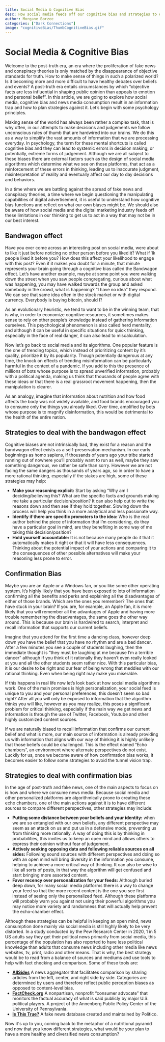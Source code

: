 ```yaml
---
title: Social Media & Cognitive Bias
desc: How social media feeds off our cognitive bias and strategies to deal with it
author: Morgane Borzee
categories: ["Dark Connections"]
image: "cognitiveBias/ThumbCognitiveBias.gif"
---
```


# Social Media & Cognitive Bias

Welcome to the post-truth era, an era where the proliferation of fake news and conspiracy theories is only matched by the disappearance of objective standards for truth. How to make sense of things in such a polarized world? Is it becoming more and more difficult to have healthy debates over beliefs and events? A post-truth era entails circumstances by which “objective facts are less influential in shaping public opinion than appeals to emotion and personal belief”. In this article, we are going to explore how social media, cognitive bias and news media consumption result in an information trap and how to plan strategies against it. Let’s begin with some psychology principles.

Making sense of the world has always been rather a complex task, that is why often, in our attempts to make decisions and judgements we follow unconscious rules of thumb that are hardwired into our brains. We do this as a way to simplify the vast amounts of information that we are processing everyday. In psychology, the term for these mental shortcuts is called cognitive bias and they can lead to systemic errors in decision making, or potentially, extreme forms of judgement. Although we are all subject to these biases there are external factors such as the design of social media algorithms which determine what we see on those platforms, that act as a reinforcement of these errors in thinking, leading us to inaccurate judgment, misinterpretation of reality and eventually affect our day to day decisions and behaviors.

In a time where we are battling against the spread of fake news and conspiracy theories, a time where we begin questioning the manipulating capabilities of digital advertisement, it is useful to understand how cognitive bias functions and reflect on what our own biases might be. We should also be aware of how social media and the digital marketing industry feeds off these limitations in our thinking to get us to act in a way that may not be in our best interest.


## Bandwagon effect

Have you ever come across an interesting post on social media, were about to like it just before noticing no other person before you liked it? What if 1k people liked it before you? How does this affect your likelihood to engage with this post? Even if it makes you doubt for a minute, that minute represents your brain going through a cognitive bias called the Bandwagon effect. Let’s have another example, maybe at some point you were walking down the street when you saw people congregating, curious about what was happening, you may have walked towards the group and asked somebody in the crowd, what is happening? “I have no idea” they respond. We can see that same idea often in the stock market or with digital currency. Everybody is buying bitcoin, should I?

As an evolutionary heuristic, we tend to want to be in the winning team, that is why, in order to economize cognitive resources, it sometimes makes sense to rely on other people’s knowledge instead of gathering information ourselves. This psychological phenomenon is also called herd mentality, and although it can be useful in specific situations for quick thinking, especially in the face of real danger, it can also lead to miscalculation.

Now let’s go back to social media and its algorithms. One popular feature is the one of trending topics, which instead of prioritizing content by it’s quality, prioritize it by its popularity. Though potentially dangerous at any time, the knock on effects of trending misinformation can be particularly harmful in the context of a pandemic. If you add to this the presence of millions of bots whose purpose is to spread unverified information, probably with a political agenda, making us think that thousands of people agree with these ideas or that there is a real grassroot movement happening, then the manipulation is clearer.

As an analogy, imagine that information about nutrition and how food affects the body was not widely available, and food brands encouraged you to consume only the things you already liked. Over time, amplified by bots whose purpose is to magnify disinformation, this would be detrimental to the health of the entire nation.


## Strategies to deal with the bandwagon effect

Cognitive biases are not intrinsically bad, they exist for a reason and the bandwagon effect exists as a self-preservation mechanism. In our early beginnings as homo sapiens, if thousands of years ago your tribe started running out of nowhere you’ll probably want to run as well, maybe they saw something dangerous, we rather be safe than sorry. However we are not facing the same dangers as thousands of years ago, so in order to have a more rational thinking, especially if the stakes are high, some of these strategies may help:

* **Make your reasoning explicit:** Start by asking “Why am I deciding/believing this? What are the specific facts and grounds making me take a particular decision/position? It can also help out to write the reasons down and then see if they hold together. Slowing down the process will help you think in a more analytical and less passionate way.
* **Identify if there are specific promoters to the idea:** Who is the real author behind the piece of information that I’m considering, do they have a particular goal in mind, are they benefiting in some way of me taking this decision/position?
* **Hold yourself accountable:** It is not because many people do it that it automatically makes it right or that it will have less consequences. Thinking about the potential impact of your actions and comparing it to the consequences of other possible alternatives will make your reasoning less prone to error.

## Confirmation Bias

Maybe you are an Apple or a Windows fan, or you like some other operating system. It’s highly likely that you have been exposed to lots of information confirming all the benefits and perks and explaining all the disadvantages of either of those brands. Which are the ones you remember? The ones that have stuck in your brain? If you are, for example, an Apple fan, it is more likely that you will remember all the advantages of Apple and having more trouble remembering the disadvantages, the same goes the other way around. This is because our brain is hardwired to search, interpret and recall information that supports our current beliefs. 

Imagine that you attend for the first time a dancing class, however deep down you have the belief that you have no rhythm and are a bad dancer. After a few minutes you see a couple of students laughing, then the immediate thought is “they must be laughing at me because I’m a terrible dancer” although if you think of it rationally they haven’t even really looked at you and all the other students seem rather nice. With this particular bias, it is our desire to be right and our fear of being wrong that meddles with our rational thinking. Even when being right may make you miserable.

If this happens in real life now let’s look back at how social media algorithms work. One of the main promises is high personalization, your social feed is unique to you and your personal preferences, this doesn’t seem so bad right? After all you will only be exposed to information that the algorithm thinks you will like, however as you may realize, this poses a significant problem for critical thinking, especially if the main way we get news and information is through the use of Twitter, Facebook, Youtube and other highly customized content sources. 

If we are naturally biased to recall information that confirms our current belief and what is more, our main source of information is already providing us with information that aligns with our way of thinking it is highly unlikely that those beliefs could be challenged. This is the effect named “Echo chambers”, an environment where alternate perspectives do not exist. Luckily for us, once we become aware of how confirmation bias works, it becomes easier to follow some strategies to avoid the tunnel vision trap.

## Strategies to deal with confirmation bias 

In the age of post-truth and fake news, one of the main aspects to focus on is how and where we consume news media. Because social media and other personalized platforms are algorithmically prone to creating these echo chambers, one of the main actions against it is to have different sources to compare different perspectives, other strategies may include:

* **Putting some distance between your beliefs and your identity:** when we are so entangled with our own beliefs, any different perspective may seem as an attack on us and put us in a defensive mode, preventing us from thinking more rationally. A way of doing this is by thinking in probabilities, this invites us to keep an open mind and allows others to express their opinion without fear of judgement.
* **Actively seeking opposing data and following reliable sources on all sides:** Following sound sources with different perspectives and doing so with an open mind will bring diversity in the information you consume, helping to achieve a more critical way of thinking. It can also be wise to like all sorts of posts, in that way the algorithm will get confused and start bringing more assorted content.
* **Favor recency over personalization for your feeds:** Although buried deep down, for many social media platforms there is a way to change your feed so that the more recent content is the one you see first instead of seeing only the personalized feed. Although these platforms will probably warn you against not using their powerful algorithms you may notice more variety and randomness that will actually help prevent the echo-chamber effect.

Although these strategies can be helpful in keeping an open mind, news consumption done mainly via social media is still highly likely to be very distorted. In a study conducted by the Pew Research Center in 2020, 1 in 5 US adults say they get their political news primarily from social media, this percentage of the population has also reported to have less political knowledge than adults that consume news including other media like news websites, tv, print, radio and other means. That is why, the best strategy would be to read from a balance of sources and mediums and use tools to help with fact checking and comparison. Some of these tools are:

* **[AllSides](https://www.allsides.com/unbiased-balanced-news)** A news aggregator that facilitates comparison by sharing articles from the left, center, and right side by side. Categories are determined by users and therefore reflect public perception biases as opposed to content-level bias.
* **[FactCheck.org](https://www.factcheck.org/)** A nonpartisan, nonprofit “consumer advocate” that monitors the factual accuracy of what is said publicly by major U.S. political players. A project of the Annenberg Public Policy Center of the University of Pennsylvania.
* **[Is This True?](https://www.politico.com/interactives/2018/is-this-true/)** A fake news database created and maintained by Politico.


Now it's up to you, coming back to the metaphor of a nutritional pyramid and now that you know different strategies, what would be your plan to have a more healthy and diversified news consumption?